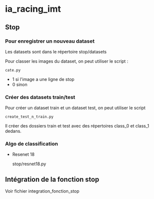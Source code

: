 # ia\_racing\_imt
## Stop
### Pour enregistrer un nouveau dataset
Les datasets sont dans le répertoire stop/datasets

Pour classer les images du dataset, on peut utiliser le script : 
	
	cate.py

* 1  si l'image a une ligne de stop
* 0 sinon

### Créer des datasets train/test
Pour créer un dataset train et un dataset test, on peut utiliser le script 

	create_test_n_train.py

Il créer des dossiers train et test avec des répertoires class_0 et class_1 dedans.

### Algo de classification
* Resenet 18

	stop/resnet18.py


## Intégration de la fonction stop

Voir fichier integration_fonction_stop
